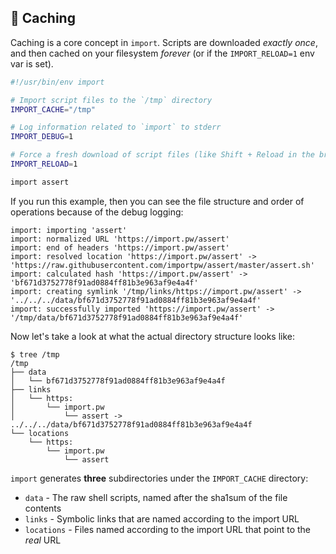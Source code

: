 ## 💸 Caching

Caching is a core concept in `import`. Scripts are downloaded _exactly once_, and
then cached on your filesystem _forever_ (or if the `IMPORT_RELOAD=1` env var is
set).

```bash
#!/usr/bin/env import

# Import script files to the `/tmp` directory
IMPORT_CACHE="/tmp"

# Log information related to `import` to stderr
IMPORT_DEBUG=1

# Force a fresh download of script files (like Shift + Reload in the browser)
IMPORT_RELOAD=1

import assert
```

If you run this example, then you can see the file structure and order of
operations because of the debug logging:

```
import: importing 'assert'
import: normalized URL 'https://import.pw/assert'
import: end of headers 'https://import.pw/assert'
import: resolved location 'https://import.pw/assert' -> 'https://raw.githubusercontent.com/importpw/assert/master/assert.sh'
import: calculated hash 'https://import.pw/assert' -> 'bf671d3752778f91ad0884ff81b3e963af9e4a4f'
import: creating symlink '/tmp/links/https://import.pw/assert' -> '../../../data/bf671d3752778f91ad0884ff81b3e963af9e4a4f'
import: successfully imported 'https://import.pw/assert' -> '/tmp/data/bf671d3752778f91ad0884ff81b3e963af9e4a4f'
```

Now let's take a look at what the actual directory structure looks like:

```
$ tree /tmp
/tmp
├── data
│   └── bf671d3752778f91ad0884ff81b3e963af9e4a4f
├── links
│   └── https:
│       └── import.pw
│           └── assert -> ../../../data/bf671d3752778f91ad0884ff81b3e963af9e4a4f
└── locations
    └── https:
        └── import.pw
            └── assert
```

`import` generates **three** subdirectories under the `IMPORT_CACHE` directory:

 * `data` - The raw shell scripts, named after the sha1sum of the file contents
 * `links` - Symbolic links that are named according to the import URL
 * `locations` - Files named according to the import URL that point to the _real_ URL
